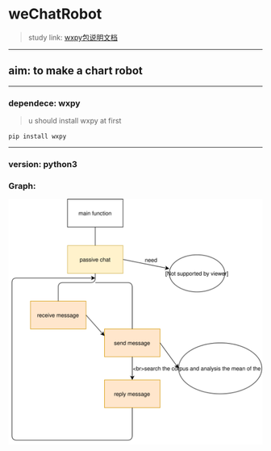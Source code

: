 # weChatRobot 
> study link:
[wxpy包说明文档](https://wxpy.readthedocs.io/zh/latest/)
---   
## aim: to make a chart robot
---   
### dependece: wxpy
> u should install wxpy at first
```
pip install wxpy
```
---  
### version: python3
### Graph:
![function graph](wxRobot.svg)
